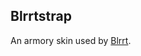 Blrrtstrap
----------

An armory skin used by [Blrrt](http://ec2-50-16-181-161.compute-1.amazonaws.com:3000/).